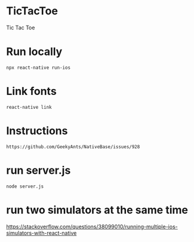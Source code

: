 # TicTacToe
Tic Tac Toe

# Run locally
`npx react-native run-ios`

# Link fonts
`react-native link`

# Instructions
`https://github.com/GeekyAnts/NativeBase/issues/928`

# run server.js
`node server.js`

# run two simulators at the same time
https://stackoverflow.com/questions/38099010/running-multiple-ios-simulators-with-react-native

